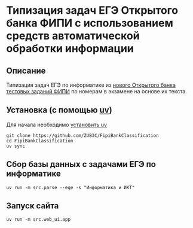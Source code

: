 # Типизация задач ЕГЭ Открытого банка ФИПИ с использованием средств автоматической обработки информации

## Описание

Типизация задач ЕГЭ по информатике из [нового Открытого банка тестовых заданий
ФИПИ](https://ege.fipi.ru/bank) по номерам в экзамене на основе их текста.

## Установка (с помощью [uv](https://docs.astral.sh/uv/))

Для начала необходимо [установить uv](https://docs.astral.sh/uv/getting-started/installation/)

```shell
git clone https://github.com/ZUB3C/FipiBankClassification
cd FipiBankClassification
uv sync
```

## Сбор базы данных с задачами ЕГЭ по информатике

```shell
uv run -m src.parse --ege -s "Информатика и ИКТ"
```
## Запуск сайта

```shell
uv run -m src.web_ui.app
```